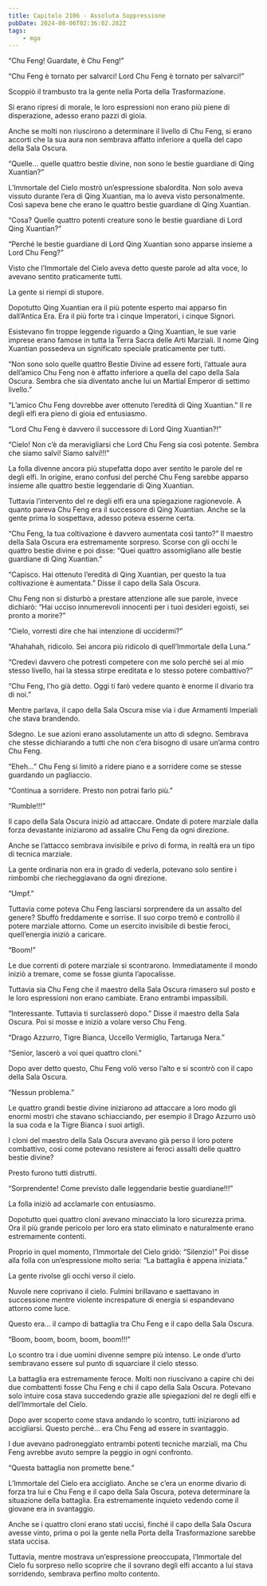 ```yaml
---
title: Capitolo 2106 - Assoluta Soppressione
pubDate: 2024-08-06T02:36:02.282Z
tags:
    - mga
---
```



“Chu Feng! Guardate, è Chu Feng!”

“Chu Feng è tornato per salvarci! Lord Chu Feng è tornato per salvarci!”

Scoppiò il trambusto tra la gente nella Porta della Trasformazione.

Si erano ripresi di morale, le loro espressioni non erano più piene di disperazione, adesso erano pazzi di gioia.

Anche se molti non riuscirono a determinare il livello di Chu Feng, si erano accorti che la sua aura non sembrava affatto inferiore a quella del capo della Sala Oscura.

“Quelle… quelle quattro bestie divine, non sono le bestie guardiane di Qing Xuantian?”

L’Immortale del Cielo mostrò un’espressione sbalordita. Non solo aveva vissuto durante l’era di Qing Xuantian, ma lo aveva visto personalmente. Così sapeva bene che erano le quattro bestie guardiane di Qing Xuantian.

“Cosa? Quelle quattro potenti creature sono le bestie guardiane di Lord Qing Xuantian?”

“Perché le bestie guardiane di Lord Qing Xuantian sono apparse insieme a Lord Chu Feng?”

Visto che l’Immortale del Cielo aveva detto queste parole ad alta voce, lo avevano sentito praticamente tutti.


La gente si riempì di stupore.

Dopotutto Qing Xuantian era il più potente esperto mai apparso fin dall’Antica Era. Era il più forte tra i cinque Imperatori, i cinque Signori.

Esistevano fin troppe leggende riguardo a Qing Xuantian, le sue varie imprese erano famose in tutta la Terra Sacra delle Arti Marziali. Il nome Qing Xuantian possedeva un significato speciale praticamente per tutti.

“Non sono solo quelle quattro Bestie Divine ad essere forti, l’attuale aura dell’amico Chu Feng non è affatto inferiore a quella del capo della Sala Oscura. Sembra che sia diventato anche lui un Martial Emperor di settimo livello.”

“L’amico Chu Feng dovrebbe aver ottenuto l’eredità di Qing Xuantian.” Il re degli elfi era pieno di gioia ed entusiasmo.

“Lord Chu Feng è davvero il successore di Lord Qing Xuantian?!”

“Cielo! Non c’è da meravigliarsi che Lord Chu Feng sia così potente. Sembra che siamo salvi! Siamo salvi!!!”

La folla divenne ancora più stupefatta dopo aver sentito le parole del re degli elfi. In origine, erano confusi del perché Chu Feng sarebbe apparso insieme alle quattro bestie leggendarie di Qing Xuantian.

Tuttavia l’intervento del re degli elfi era una spiegazione ragionevole. A quanto pareva Chu Feng era il successore di Qing Xuantian. Anche se la gente prima lo sospettava, adesso poteva esserne certa.

“Chu Feng, la tua coltivazione è davvero aumentata così tanto?” Il maestro della Sala Oscura era estremamente sorpreso. Scorse con gli occhi le quattro bestie divine e poi disse: “Quei quattro assomigliano alle bestie guardiane di Qing Xuantian.”

“Capisco. Hai ottenuto l’eredità di Qing Xuantian, per questo la tua coltivazione è aumentata.” Disse il capo della Sala Oscura.

Chu Feng non si disturbò a prestare attenzione alle sue parole, invece dichiarò: “Hai ucciso innumerevoli innocenti per i tuoi desideri egoisti, sei pronto a morire?”

“Cielo, vorresti dire che hai intenzione di uccidermi?”

“Ahahahah, ridicolo. Sei ancora più ridicolo di quell’Immortale della Luna.”

“Credevi davvero che potresti competere con me solo perché sei al mio stesso livello, hai la stessa stirpe ereditata e lo stesso potere combattivo?”

“Chu Feng, l’ho già detto. Oggi ti farò vedere quanto è enorme il divario tra di noi.”

Mentre parlava, il capo della Sala Oscura mise via i due Armamenti Imperiali che stava brandendo.

Sdegno. Le sue azioni erano assolutamente un atto di sdegno. Sembrava che stesse dichiarando a tutti che non c’era bisogno di usare un’arma contro Chu Feng.

“Eheh…” Chu Feng si limitò a ridere piano e a sorridere come se stesse guardando un pagliaccio.

“Continua a sorridere. Presto non potrai farlo più.”

“Rumble!!!”

Il capo della Sala Oscura iniziò ad attaccare. Ondate di potere marziale dalla forza devastante iniziarono ad assalire Chu Feng da ogni direzione.

Anche se l’attacco sembrava invisibile e privo di forma, in realtà era un tipo di tecnica marziale.

La gente ordinaria non era in grado di vederla, potevano solo sentire i rimbombi che riecheggiavano da ogni direzione.

“Umpf.”

Tuttavia come poteva Chu Feng lasciarsi sorprendere da un assalto del genere? Sbuffò freddamente e sorrise. Il suo corpo tremò e controllò il potere marziale attorno. Come un esercito invisibile di bestie feroci, quell’energia iniziò a caricare.

“Boom!”

Le due correnti di potere marziale si scontrarono. Immediatamente il mondo iniziò a tremare, come se fosse giunta l’apocalisse.

Tuttavia sia Chu Feng che il maestro della Sala Oscura rimasero sul posto e le loro espressioni non erano cambiate. Erano entrambi impassibili.

“Interessante. Tuttavia ti surclasserò dopo.” Disse il maestro della Sala Oscura. Poi si mosse e iniziò a volare verso Chu Feng.

“Drago Azzurro, Tigre Bianca, Uccello Vermiglio, Tartaruga Nera.”

“Senior, lascerò a voi quei quattro cloni.”

Dopo aver detto questo, Chu Feng volò verso l’alto e si scontrò con il capo della Sala Oscura.

“Nessun problema.”

Le quattro grandi bestie divine iniziarono ad attaccare a loro modo gli enormi mostri che stavano schiacciando, per esempio il Drago Azzurro usò la sua coda e la Tigre Bianca i suoi artigli.

I cloni del maestro della Sala Oscura avevano già perso il loro potere combattivo, così come potevano resistere ai feroci assalti delle quattro bestie divine?

Presto furono tutti distrutti.

“Sorprendente! Come previsto dalle leggendarie bestie guardiane!!!”

La folla iniziò ad acclamarle con entusiasmo.

Dopotutto quei quattro cloni avevano minacciato la loro sicurezza prima. Ora il più grande pericolo per loro era stato eliminato e naturalmente erano estremamente contenti.

Proprio in quel momento, l’Immortale del Cielo gridò: “Silenzio!” Poi disse alla folla con un’espressione molto seria: “La battaglia è appena iniziata.”

La gente rivolse gli occhi verso il cielo.

Nuvole nere coprivano il cielo. Fulmini brillavano e saettavano in successione mentre violente increspature di energia si espandevano attorno come luce.

Questo era… il campo di battaglia tra Chu Feng e il capo della Sala Oscura.

“Boom, boom, boom, boom, boom!!!”

Lo scontro tra i due uomini divenne sempre più intenso. Le onde d’urto sembravano essere sul punto di squarciare il cielo stesso.

La battaglia era estremamente feroce. Molti non riuscivano a capire chi dei due combattenti fosse Chu Feng e chi il capo della Sala Oscura. Potevano solo intuire cosa stava succedendo grazie alle spiegazioni del re degli elfi e dell’Immortale del Cielo.

Dopo aver scoperto come stava andando lo scontro, tutti iniziarono ad accigliarsi. Questo perché… era Chu Feng ad essere in svantaggio.

I due avevano padroneggiato entrambi potenti tecniche marziali, ma Chu Feng avrebbe avuto sempre la peggio in ogni confronto.

“Questa battaglia non promette bene.”

L’Immortale del Cielo era accigliato. Anche se c’era un enorme divario di forza tra lui e Chu Feng e il capo della Sala Oscura, poteva determinare la situazione della battaglia. Era estremamente inquieto vedendo come il giovane era in svantaggio.

Anche se i quattro cloni erano stati uccisi, finché il capo della Sala Oscura avesse vinto, prima o poi la gente nella Porta della Trasformazione sarebbe stata uccisa.

Tuttavia, mentre mostrava un’espressione preoccupata, l’Immortale del Cielo fu sorpreso nello scoprire che il sovrano degli elfi accanto a lui stava sorridendo, sembrava perfino molto contento.


